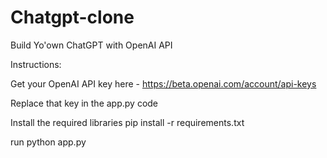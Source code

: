 # Chatgpt-clone

Build Yo'own ChatGPT with OpenAI API 

Instructions:

Get your OpenAI API key here - https://beta.openai.com/account/api-keys

Replace that key in the app.py code

Install the required libraries pip install -r requirements.txt

run python app.py
